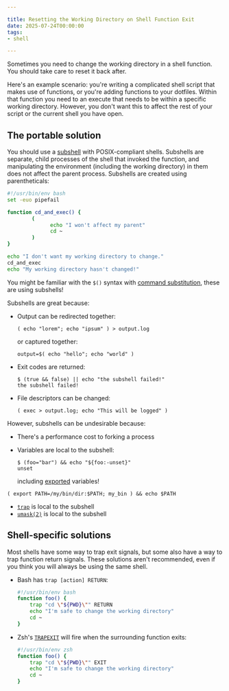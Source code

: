 ```yaml
---

title: Resetting the Working Directory on Shell Function Exit
date: 2025-07-24T00:00:00
tags:
- shell

---
```


Sometimes you need to change the working directory in a shell function. You should take care to reset it back after.

Here's an example scenario: you're writing a complicated shell script that makes use of functions, or you're adding functions to your dotfiles. Within that function you need to an execute that needs to be within a specific working directory. However, you don't want this to affect the rest of your script or the current shell you have open.

## The portable solution

You should use a [subshell](https://tldp.org/LDP/abs/html/subshells.html) with POSIX-compliant shells. Subshells are separate, child processes of the shell that invoked the function, and manipulating the environment (including the working directory) in them does not affect the parent process. Subshells are created using parentheticals:

```bash
#!/usr/bin/env bash
set -euo pipefail

function cd_and_exec() {
		(
			  echo "I won't affect my parent"
			  cd ~
		)
}

echo "I don't want my working directory to change."
cd_and_exec
echo "My working directory hasn't changed!"
```

You might be familiar with the `$()` syntax with [command substitution](https://www.gnu.org/software/bash/manual/html_node/Command-Substitution.html), these are using subshells!

Subshells are great because:

- Output can be redirected together:

	```shell
	( echo "lorem"; echo "ipsum" ) > output.log
	```

	or captured together:

	```shell
	output=$( echo "hello"; echo "world" )
	```

- Exit codes are returned:

	```shell
	$ (true && false) || echo "the subshell failed!"
	the subshell failed!
	```

- File descriptors can be changed:

	```shell
	( exec > output.log; echo "This will be logged" )
	```

However, subshells can be undesirable because:

- There's a performance cost to forking a process
- Variables are local to the subshell:

	```shell
	$ (foo="bar") && echo "${foo:-unset}"
	unset
	```

	including [exported](https://www.gnu.org/software/bash/manual/html_node/Bourne-Shell-Builtins.html#index-export) variables!

```shell
( export PATH=/my/bin/dir:$PATH; my_bin ) && echo $PATH
```

- [`trap`](https://man7.org/linux/man-pages/man1/trap.1p.html) is local to the subshell
- [`umask(2)`](https://linux.die.net/man/2/umask) is local to the subshell

## Shell-specific solutions

Most shells have some way to trap exit signals, but some also have a way to trap function return signals. These solutions aren't recommended, even if you think you will always be using the same shell.

- Bash has `trap [action] RETURN`:

	```bash
	#!/usr/bin/env bash
	function foo() {
	    trap "cd \"${PWD}\"" RETURN
	    echo "I'm safe to change the working directory"
	    cd ~
	}
	```

- Zsh's [`TRAPEXIT`](https://zsh.sourceforge.io/Doc/Release/Functions.html#Trap-Functions) will fire when the surrounding function exits:

	```bash
	#!/usr/bin/env zsh
	function foo() {
	    trap "cd \"${PWD}\"" EXIT
	    echo "I'm safe to change the working directory"
	    cd ~
	}
	```
<!--stackedit_data:
eyJoaXN0b3J5IjpbLTU0NjU1ODIzOSwtOTgwMzAwNTMzXX0=
-->